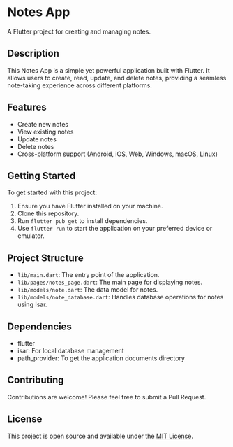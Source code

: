 # Notes App

A Flutter project for creating and managing notes.

## Description

This Notes App is a simple yet powerful application built with Flutter. It allows users to create, read, update, and delete notes, providing a seamless note-taking experience across different platforms.

## Features

- Create new notes
- View existing notes
- Update notes
- Delete notes
- Cross-platform support (Android, iOS, Web, Windows, macOS, Linux)

## Getting Started

To get started with this project:

1. Ensure you have Flutter installed on your machine.
2. Clone this repository.
3. Run `flutter pub get` to install dependencies.
4. Use `flutter run` to start the application on your preferred device or emulator.

## Project Structure

- `lib/main.dart`: The entry point of the application.
- `lib/pages/notes_page.dart`: The main page for displaying notes.
- `lib/models/note.dart`: The data model for notes.
- `lib/models/note_database.dart`: Handles database operations for notes using Isar.

## Dependencies

- flutter
- isar: For local database management
- path_provider: To get the application documents directory

## Contributing

Contributions are welcome! Please feel free to submit a Pull Request.

## License

This project is open source and available under the [MIT License](LICENSE).
